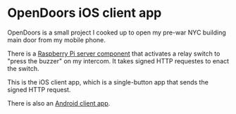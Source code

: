 OpenDoors iOS client app
==================

OpenDoors is a small project I cooked up to open my pre-war NYC building main door from my mobile phone.

There is a [Raspberry Pi server component](https://github.com/skim1420/open-doors-server) that activates a relay switch to "press the buzzer" on my intercom. It takes signed HTTP requestes to enact the switch.

This is the iOS client app, which is a single-button app that sends the signed HTTP request.

There is also an [Android client app](https://github.com/skim1420/open-doors-android).
